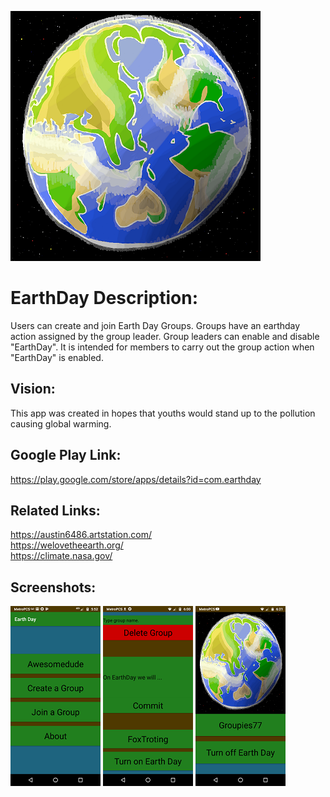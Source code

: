 
![](earthday400.png?raw=true "Surreal Earth")


# EarthDay Description:
Users can create and join Earth Day Groups. Groups have an earthday action assigned by the group leader. Group leaders can enable and disable "EarthDay". It is intended for members to carry out the group action when "EarthDay" is enabled.

## Vision:
This app was created in hopes that youths would stand up to the pollution causing global warming.

## Google Play Link:
https://play.google.com/store/apps/details?id=com.earthday

## Related Links:
https://austin6486.artstation.com/<br>
https://welovetheearth.org/<br>
https://climate.nasa.gov/

## Screenshots:
![](MainMenu.png "Main Menu")
![](EarthDayDisabled.png? "Earth Day disabled by leader")
![](EarthDayEnabled.png? "Earth Day enabled by leader")
